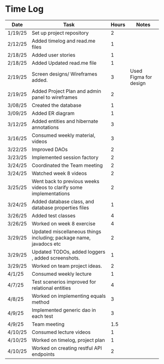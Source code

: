 # Time Log

| Date    | Task                                                              | Hours | Notes|
|---------|-------------------------------------------------------------------|-------|------|
| 1/19/25 | Set up project repository                                         | 2     | |
| 2/12/25 | Added timelog and read.me files                                   | 1     |
| 2/18/25 | Added user stories                                                | 1     | |
| 2/18/25 | Added Updated read.me file                                        | 1     | |
| 2/19/25 | Screen designs/ Wireframes added.                                 | 3     | Used Figma for design|
| 2/19/25 | Added Project Plan and admin panel to wireframes                  | 2     | |
| 3/08/25 | Created the database                                              | 1     | |
| 3/09/25 | Added ER diagram                                                  | 1     | |
| 3/12/25 | Added entities and hibernate annotations                          | 3     | |
| 3/16/25 | Consumed weekly material, videos                                  | 3     | |
| 3/22/25 | Improved DAOs                                                     | 2     | |
| 3/23/25 | Implemented session factory                                       | 2     | |
| 3/24/25 | Coordinated the Team meeting                                      | 2     | |
| 3/24/25 | Watched week 8 videos                                             | 2     | |
| 3/25/25 | Went back to previous weeks videos to clarify some implementations | 2     | |
| 3/24/25 | Added database class, and database properties files               | 1     | |
| 3/26/25 | Added test classes                                                | 4     | |
| 3/26/25 | Worked on week 8 exercise                                         | 4     | |
| 3/29/25 | Updated miscellaneous things including; package name, javadocs etc | 2     | |
| 3/29/25 | Updated TODOs, added loggers , added screenshots.                 | 1     | |
| 3/29/25 | Worked on team project ideas.                                     | 2     | |
| 4/1/25  | Consumed weekly lecture                                           | 1     | |
| 4/7/25  | Test scenerios improved for relational entities                   | 4     | |
| 4/8/25  | Worked on implementing equals method                              | 3     | |
| 4/9/25  | Implemented generic dao in each test                              | 3     | |
| 4/9/25  | Team meeting                                                      | 1.5   | |
| 4/10/25 | Consumed lecture videos                                           | 1     | |
| 4/10/25 | Worked on timelog, project plan                                   | 1     | |
| 4/10/25 | Worked on creating restful API endpoints                          | 2     | |



